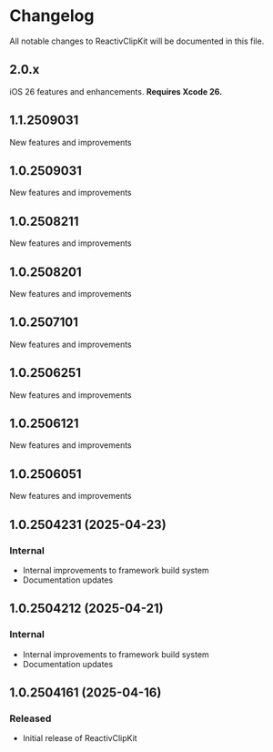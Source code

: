 # Changelog

All notable changes to ReactivClipKit will be documented in this file.

## 2.0.x

iOS 26 features and enhancements. **Requires Xcode 26.**

## 1.1.2509031

New features and improvements

## 1.0.2509031

New features and improvements

## 1.0.2508211

New features and improvements

## 1.0.2508201

New features and improvements

## 1.0.2507101

New features and improvements

## 1.0.2506251

New features and improvements

## 1.0.2506121

New features and improvements

## 1.0.2506051

New features and improvements

## 1.0.2504231 (2025-04-23)

### Internal

- Internal improvements to framework build system
- Documentation updates

## 1.0.2504212 (2025-04-21)

### Internal

- Internal improvements to framework build system
- Documentation updates

## 1.0.2504161 (2025-04-16)

### Released

- Initial release of ReactivClipKit
